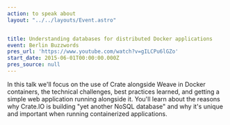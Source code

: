 ```yaml
---
action: to speak about
layout: "../../layouts/Event.astro"


title: Understanding databases for distributed Docker applications
event: Berlin Buzzwords
pres_url: 'https://www.youtube.com/watch?v=gILCPu6lGZo'
start_date: 2015-06-01T00:00:00.000Z
pres_source: null
---
```


In this talk we'll focus on the use of Crate alongside Weave in Docker containers, the technical challenges, best practices learned, and getting a simple web application running alongside it. You'll learn about the reasons why Crate.IO is building "yet another NoSQL database" and why it's unique and important when running containerized applications.
